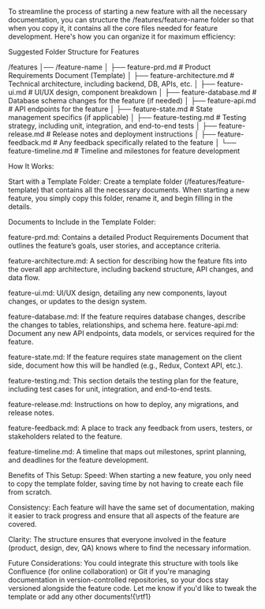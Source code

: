 To streamline the process of starting a new feature with all the necessary documentation, you can structure the /features/feature-name folder so that when you copy it, it contains all the core files needed for feature development. Here's how you can organize it for maximum efficiency:

Suggested Folder Structure for Features

/features
│── /feature-name
│   ├── feature-prd.md            # Product Requirements Document (Template)
│   ├── feature-architecture.md   # Technical architecture, including backend, DB, APIs, etc.
│   ├── feature-ui.md             # UI/UX design, component breakdown
│   ├── feature-database.md       # Database schema changes for the feature (if needed)
│   ├── feature-api.md            # API endpoints for the feature
│   ├── feature-state.md          # State management specifics (if applicable)
│   ├── feature-testing.md        # Testing strategy, including unit, integration, and end-to-end tests
│   ├── feature-release.md        # Release notes and deployment instructions
│   ├── feature-feedback.md       # Any feedback specifically related to the feature
│   └── feature-timeline.md       # Timeline and milestones for feature development

How It Works:

Start with a Template Folder:
Create a template folder (/features/feature-template) that contains all the necessary documents. When starting a new feature, you simply copy this folder, rename it, and begin filling in the details.

Documents to Include in the Template Folder:

feature-prd.md: Contains a detailed Product Requirements Document that outlines the feature’s goals, user stories, and acceptance criteria.

feature-architecture.md: A section for describing how the feature fits into the overall app architecture, including backend structure, API changes, and data flow.

feature-ui.md: UI/UX design, detailing any new components, layout changes, or updates to the design system.

feature-database.md: If the feature requires database changes, describe the changes to tables, relationships, and schema here.
feature-api.md: Document any new API endpoints, data models, or services required for the feature.

feature-state.md: If the feature requires state management on the client side, document how this will be handled (e.g., Redux, Context API, etc.).

feature-testing.md: This section details the testing plan for the feature, including test cases for unit, integration, and end-to-end tests.

feature-release.md: Instructions on how to deploy, any migrations, and release notes.

feature-feedback.md: A place to track any feedback from users, testers, or stakeholders related to the feature.

feature-timeline.md: A timeline that maps out milestones, sprint planning, and deadlines for the feature development.

Benefits of This Setup:
Speed: When starting a new feature, you only need to copy the template folder, saving time by not having to create each file from scratch.

Consistency: Each feature will have the same set of documentation, making it easier to track progress and ensure that all aspects of the feature are covered.

Clarity: The structure ensures that everyone involved in the feature (product, design, dev, QA) knows where to find the necessary information.

Future Considerations:
You could integrate this structure with tools like Confluence (for online collaboration) or Git if you're managing documentation in version-controlled repositories, so your docs stay versioned alongside the feature code.
Let me know if you'd like to tweak the template or add any other documents!{\rtf1}